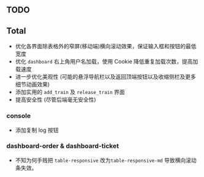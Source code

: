 ## TODO

## Total

- 优化各界面除表格外的窄屏(移动端)横向滚动效果，保证输入框和按钮的最低宽度
- 优化 `dashboard` 右上角用户名加载，使用 Cookie 降低重复加载次数，提高加载速度
- 进一步优化美观性 (可能的悬浮导航栏以及返回顶端按钮以及收缩侧栏及更多细节动画效果)
- 添加实用的 `add_train` 及 `release_train` 界面
- 提高安全性 (尽管后端毫无安全性)

### console

- 添加复制 log 按钮

### dashboard-order & dashboard-ticket

- 不知为何手贱把 `table-responsive` 改为`table-responsive-md` 导致横向滚动条失效。